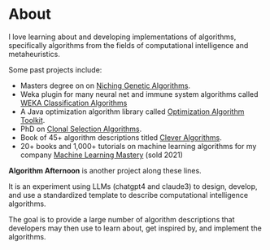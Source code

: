 # About

I love learning about and developing implementations of algorithms, specifically algorithms from the fields of computational intelligence and metaheuristics.

Some past projects include:

* Masters degree on on [Niching Genetic Algorithms](https://github.com/Jason2Brownlee/PhDResearch?tab=readme-ov-file#2004).
* Weka plugin for many neural net and immune system algorithms called [WEKA Classification Algorithms](https://github.com/Jason2Brownlee/PhDResearch?tab=readme-ov-file#2005)
* A Java optimization algorithm library called [Optimization Algorithm Toolkit](https://github.com/Jason2Brownlee/OAT).
* PhD on [Clonal Selection Algorithms](https://github.com/Jason2Brownlee/PhDResearch?tab=readme-ov-file#2008).
* Book of 45+ algorithm descriptions titled [Clever Algorithms](https://github.com/clever-algorithms/CleverAlgorithms).
* 20+ books and 1,000+ tutorials on machine learning algorithms for my company [Machine Learning Mastery](https://MachineLearningMastery.com) (sold 2021)

**Algorithm Afternoon** is another project along these lines.

It is an experiment using LLMs (chatgpt4 and claude3) to design, develop, and use a standardized template to describe computational intelligence algorithms.

The goal is to provide a large number of algorithm descriptions that developers may then use to learn about, get inspired by, and implement the algorithms.

